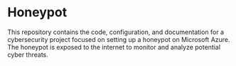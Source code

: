 # Honeypot
This repository contains the code, configuration, and documentation for a cybersecurity project focused on setting up a honeypot on Microsoft Azure. The honeypot is exposed to the internet to monitor and analyze potential cyber threats.
